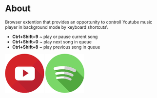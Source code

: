 # About

Browser extention that provides an opportunity to controll Youtube music player in background mode by keyboard shortcuts\

- **Ctrl+Shift+9** ~ play or pause current song
- **Ctrl+Shift+0** ~ play next song in queue
- **Ctrl+Shift+8** ~ play previous song in queue

![Youtube](assets/youtube.png "Youtube")
![Spotify](assets/spotify.png "Spotify")
